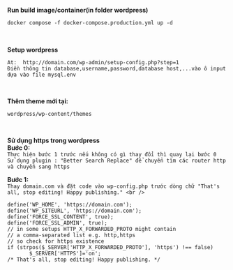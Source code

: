 
**Run build image/container(in folder wordpress)** <br />
```Dockerfile
docker compose -f docker-compose.production.yml up -d
``` 
<br /> 

**Setup wordpress** 
<br /> 
```
At:  http://domain.com/wp-admin/setup-config.php?step=1
Điền thông tin database,username,password,database host,...vào ô input dựa vào file mysql.env 
``` 
<br /> 

**Thêm theme mới tại:** 
<br /> 
 ```
 wordpress/wp-content/themes
 ``` 
 <br /> 

**Sử dụng https trong wordpress** 
<br />
**Bước 0:** 
<br />
```Thực hiện bước 1 trước nếu không có gì thay đổi thì quay lại bước 0``` 
<br />
```Sử dụng plugin : "Better Search Replace" để chuyển tìm các router http và chuyển sang https ``` 
<br />

**Bước 1:**
<br />
```Thay domain.com và đặt code vào wp-config.php trước dòng chữ "That's all, stop editing! Happy publishing." <br />```
```Nginx
define('WP_HOME', 'https://domain.com');
define('WP_SITEURL', 'https://domain.com'); 
define('FORCE_SSL_CONTENT', true); 
define('FORCE_SSL_ADMIN', true); 
// in some setups HTTP_X_FORWARDED_PROTO might contain 
// a comma-separated list e.g. http,https 
// so check for https existence 
if (strpos($_SERVER['HTTP_X_FORWARDED_PROTO'], 'https') !== false) 
       $_SERVER['HTTPS']='on'; 
/* That's all, stop editing! Happy publishing. */ 
```

